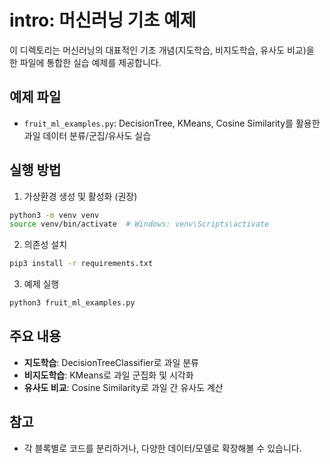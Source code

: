 # intro: 머신러닝 기초 예제

이 디렉토리는 머신러닝의 대표적인 기초 개념(지도학습, 비지도학습, 유사도 비교)을 한 파일에 통합한 실습 예제를 제공합니다.

## 예제 파일
- `fruit_ml_examples.py`: DecisionTree, KMeans, Cosine Similarity를 활용한 과일 데이터 분류/군집/유사도 실습

## 실행 방법

1. 가상환경 생성 및 활성화 (권장)
```bash
python3 -m venv venv
source venv/bin/activate  # Windows: venv\Scripts\activate
```

2. 의존성 설치
```bash
pip3 install -r requirements.txt
```

3. 예제 실행
```bash
python3 fruit_ml_examples.py
```

## 주요 내용
- **지도학습**: DecisionTreeClassifier로 과일 분류
- **비지도학습**: KMeans로 과일 군집화 및 시각화
- **유사도 비교**: Cosine Similarity로 과일 간 유사도 계산

## 참고
- 각 블록별로 코드를 분리하거나, 다양한 데이터/모델로 확장해볼 수 있습니다. 